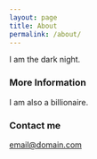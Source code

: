 ```yaml
---
layout: page
title: About
permalink: /about/
---
```


I am the dark night.

### More Information

I am also a billionaire. 

### Contact me

[email@domain.com](mailto:email@domain.com)
